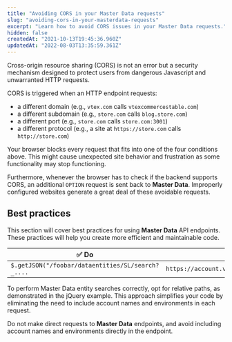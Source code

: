 ```yaml
---
title: "Avoiding CORS in your Master Data requests"
slug: "avoiding-cors-in-your-masterdata-requests"
excerpt: "Learn how to avoid CORS issues in your Master Data requests."
hidden: false
createdAt: "2021-10-13T19:45:36.960Z"
updatedAt: "2022-08-03T13:35:59.361Z"
---
```


Cross-origin resource sharing (CORS) is not an error but a security mechanism designed to protect users from dangerous Javascript and unwarranted HTTP requests.

CORS is triggered when an HTTP endpoint requests:

- a different domain (e.g., `vtex.com` calls `vtexcommercestable.com`)
- a different subdomain (e.g., `store.com` calls `blog.store.com`)
- a different port (e.g., `store.com` calls `store.com:3001`)
- a different protocol (e.g., a site at `https://store.com` calls `http://store.com`)

Your browser blocks every request that fits into one of the four conditions above. This might cause unexpected site behavior and frustration as some functionality may stop functioning.

Furthermore, whenever the browser has to check if the backend supports CORS, an additional `OPTION` request is sent back to **Master Data**. Improperly configured websites generate a great deal of these avoidable requests.

## Best practices

This section will cover best practices for using **Master Data** API endpoints. These practices will help you create more efficient and maintainable code.

|✅ Do|❌ Don't|
|---|----|
|`$.getJSON("/foobar/dataentities/SL/search?_....`|`https://account.vtexcommercestable.com.br/api/dataentities/SL/search`|

To perform Master Data entity searches correctly, opt for relative paths, as demonstrated in the jQuery example. This approach simplifies your code by eliminating the need to include account names and environments in each request.

Do not make direct requests to **Master Data** endpoints, and avoid including account names and environments directly in the endpoint.

